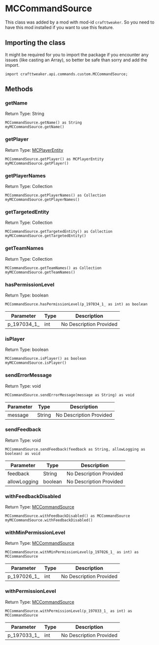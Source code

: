 # MCCommandSource

This class was added by a mod with mod-id `crafttweaker`. So you need to have this mod installed if you want to use this feature.

## Importing the class

It might be required for you to import the package if you encounter any issues (like casting an Array), so better be safe than sorry and add the import.
```zenscript
import crafttweaker.api.commands.custom.MCCommandSource;
```


## Methods

### getName

Return Type: String

```zenscript
MCCommandSource.getName() as String
myMCCommandSource.getName()
```
### getPlayer

Return Type: [MCPlayerEntity](/vanilla/api/entity/MCPlayerEntity)

```zenscript
MCCommandSource.getPlayer() as MCPlayerEntity
myMCCommandSource.getPlayer()
```
### getPlayerNames

Return Type: Collection

```zenscript
MCCommandSource.getPlayerNames() as Collection
myMCCommandSource.getPlayerNames()
```
### getTargetedEntity

Return Type: Collection

```zenscript
MCCommandSource.getTargetedEntity() as Collection
myMCCommandSource.getTargetedEntity()
```
### getTeamNames

Return Type: Collection

```zenscript
MCCommandSource.getTeamNames() as Collection
myMCCommandSource.getTeamNames()
```
### hasPermissionLevel

Return Type: boolean

```zenscript
MCCommandSource.hasPermissionLevel(p_197034_1_ as int) as boolean
```
| Parameter | Type | Description |
|-----------|------|-------------|
| p_197034_1_ | int | No Description Provided |
### isPlayer

Return Type: boolean

```zenscript
MCCommandSource.isPlayer() as boolean
myMCCommandSource.isPlayer()
```
### sendErrorMessage

Return Type: void

```zenscript
MCCommandSource.sendErrorMessage(message as String) as void
```
| Parameter | Type | Description |
|-----------|------|-------------|
| message | String | No Description Provided |
### sendFeedback

Return Type: void

```zenscript
MCCommandSource.sendFeedback(feedback as String, allowLogging as boolean) as void
```
| Parameter | Type | Description |
|-----------|------|-------------|
| feedback | String | No Description Provided |
| allowLogging | boolean | No Description Provided |
### withFeedbackDisabled

Return Type: [MCCommandSource](/vanilla/api/commands/custom/MCCommandSource)

```zenscript
MCCommandSource.withFeedbackDisabled() as MCCommandSource
myMCCommandSource.withFeedbackDisabled()
```
### withMinPermissionLevel

Return Type: [MCCommandSource](/vanilla/api/commands/custom/MCCommandSource)

```zenscript
MCCommandSource.withMinPermissionLevel(p_197026_1_ as int) as MCCommandSource
```
| Parameter | Type | Description |
|-----------|------|-------------|
| p_197026_1_ | int | No Description Provided |
### withPermissionLevel

Return Type: [MCCommandSource](/vanilla/api/commands/custom/MCCommandSource)

```zenscript
MCCommandSource.withPermissionLevel(p_197033_1_ as int) as MCCommandSource
```
| Parameter | Type | Description |
|-----------|------|-------------|
| p_197033_1_ | int | No Description Provided |

